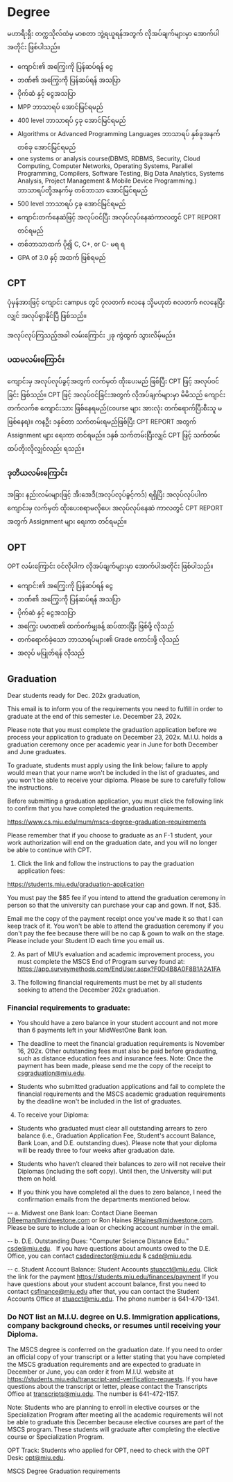 # Degree

မဟာရီးရှီး တက္ကသိုလ်ထံမှ မာစတာ ဘွဲ့ရယူရန်အတွက် လိုအပ်ချက်များမှာ အောက်ပါအတိုင်း ဖြစ်ပါသည်။

- ကျောင်း၏ အကြွေးကို ပြန်ဆပ်ရန် ငွေ
- ဘဏ်၏ အကြွေးကို ပြန်ဆပ်ရန် အသပြာ
- ပိုက်ဆံ နှင့် ငွေအသပြာ
- MPP ဘာသာရပ် အောင်မြင်ရမည်
- 400 level ဘာသာရပ် ၄ခု အောင်မြင်ရမည်
- Algorithms or Advanced Programming Languages ဘာသာရပ် နှစ်ခုအနက် တစ်ခု အောင်မြင်ရမည်
- one systems or analysis course(DBMS, RDBMS, Security, Cloud Computing, Computer Networks, Operating Systems, Parallel Programming, Compilers, Software Testing, Big Data Analytics, Systems Analysis, Project Management & Mobile Device Programming.) ဘာသာရပ်တို့အနက်မှ တစ်ဘာသာ အောင်မြင်ရမည်
- 500 level ဘာသာရပ် ၄ခု အောင်မြင်ရမည်
- ကျောင်းတက်နေဆဲဖြင့် အလုပ်၀င်ပြီး အလုပ်လုပ်နေဆဲကာလတွင် CPT REPORT တင်ရမည်
- တစ်ဘာသာထက် ပို၍ C, C+, or C- မရ ရ
- GPA of 3.0 နှင့် အထက် ဖြစ်ရမည်

## CPT

ပုံမှန်အားဖြင့် ကျောင်း campus တွင် ၇လတက် ၈လနေ သို့မဟုတ် ၈လတက် ၈လနေပြီးလျှင် အလုပ်ရှာနိုင်ပြီ ဖြစ်သည်။

အလုပ်လုပ်ကြသည့်အခါ လမ်းကြောင်း ၂ခု ကွဲထွက် သွားလိမ့်မည်။

### ပထမလမ်းကြောင်း

ကျောင်းမှ အလုပ်လုပ်ခွင့်အတွက် လက်မှတ် ထိုးပေးမည် ဖြစ်ပြီး CPT ဖြင့် အလုပ်၀င်ခြင်း ဖြစ်သည်။ CPT ဖြင့် အလုပ်၀င်ခြင်းအတွက် လိုအပ်ချက်များမှာ မိမိသည် ကျောင်းတက်လက်စ ကျောင်းသား ဖြစ်နေရမည်(course များ အားလုံး တက်ရောက်ပြီးစီးသူ မဖြစ်နေရ)။ ကနဦး ၁နှစ်တာ သက်တမ်းရမည်ဖြစ်ပြီး CPT REPORT အတွက် Assignment များ ရေးကာ တင်ရမည်။ ၁နှစ် သက်တမ်းပြီးလျှင် CPT ဖြင့် သက်တမ်း ထပ်တိုးလိုလျှင်လည်း ရသည်။

### ဒုတိယလမ်းကြောင်း

အခြား နည်းလမ်းများဖြင့် အီးအေဒီ(အလုပ်လုပ်ခွင့်ကဒ်) ရရှိပြီး အလုပ်လုပ်ပါက ကျောင်းမှ လက်မှတ် ထိုးပေးစရာမလိုပေ၊ အလုပ်လုပ်နေဆဲ ကာလတွင် CPT REPORT အတွက် Assignment များ ရေးကာ တင်ရမည်။

## OPT

OPT လမ်းကြောင်း ၀င်လိုပါက လိုအပ်ချက်များမှာ အောက်ပါအတိုင်း ဖြစ်ပါသည်။

- ကျောင်း၏ အကြွေးကို ပြန်ဆပ်ရန် ငွေ
- ဘဏ်၏ အကြွေးကို ပြန်ဆပ်ရန် အသပြာ
- ပိုက်ဆံ နှင့် ငွေအသပြာ
- အကြွေး ပမာဏ၏ ထက်၀က်မျှခန့် ဆပ်ထားပြီး ဖြစ်ဖို့ လိုသည်
- တက်ရောက်ခဲ့သော ဘာသာရပ်များ၏ Grade ကောင်းဖို့ လိုသည်
- အလုပ် မပြုတ်ရန် လိုသည်

## Graduation

Dear students ready for Dec. 202x graduation,

This email is to inform you of the requirements you need to fulfill in order to graduate at the end of this semester i.e. December 23, 202x.

Please note that you must complete the graduation application before we process your application to graduate on December 23, 202x.
M.I.U. holds a graduation ceremony once per academic year in June for both December and June graduates.

To graduate, students must apply using the link below; failure to apply would mean that your name won't be included in the list of graduates, and you won't be able to receive your diploma. Please be sure to carefully follow the instructions.

Before submitting a graduation application, you must click the following link to confirm that you have completed the graduation requirements.

https://www.cs.miu.edu/mum/mscs-degree-graduation-requirements

Please remember that if you choose to graduate as an F-1 student, your work authorization will end on the graduation date, and you will no longer be able to continue with CPT.

1. Click the link and follow the instructions to pay the graduation application fees:

https://students.miu.edu/graduation-application

You must pay the $85 fee if you intend to attend the graduation ceremony in person so that the university can purchase your cap and gown. If not, $35.

Email me the copy of the payment receipt once you've made it so that I can keep track of it. You won't be able to attend the graduation ceremony if you don't pay the fee because there will be no cap & gown to walk on the stage. Please include your Student ID each time you email us.

2. As part of MIU’s evaluation and academic improvement process, you must complete the MSCS End of Program survey found at: https://app.surveymethods.com/EndUser.aspx?F0D4B8A0F8B1A2A1FA

3. The following financial requirements must be met by all students seeking to attend the December 202x graduation.

### Financial requirements to graduate:

- You should have a zero balance in your student account and not more than 6 payments left in your MidWestOne Bank loan.

- The deadline to meet the financial graduation requirements is November 16, 202x. Other outstanding fees must also be paid before graduating, such as distance education fees and insurance fees. Note: Once the payment has been made, please send me the copy of the receipt to csgraduation@miu.edu.

- Students who submitted graduation applications and fail to complete the financial requirements and the MSCS academic graduation requirements by the deadline won't be included in the list of graduates.

4. To receive your Diploma:

- Students who graduated must clear all outstanding arrears to zero balance (i.e., Graduation Application Fee, Student's account Balance, Bank Loan, and D.E. outstanding dues). Please note that your diploma will be ready three to four weeks after graduation date.

- Students who haven’t cleared their balances to zero will not receive their Diplomas (including the soft copy). Until then, the University will put them on hold.

- If you think you have completed all the dues to zero balance, I need the confirmation emails from the departments mentioned below.

-- a. Midwest one Bank loan: Contact Diane Beeman DBeeman@midwestone.com or Ron Haines <RHaines@midwestone.com>. Please be sure to include a loan or checking account number in the email.

-- b. D.E. Outstanding Dues: "Computer Science Distance Edu." csde@miu.edu.  
If you have questions about amounts owed to the D.E. Office, you can contact csdedirector@miu.edu & csde@miu.edu.

-- c. Student Account Balance: Student Accounts stuacct@miu.edu.
Click the link for the payment https://students.miu.edu/finances/payment
If you have questions about your student account balance, first you need to contact csfinance@miu.edu after that, you can contact the Student Accounts Office at stuacct@miu.edu. The phone number is 641-470-1341.

### Do NOT list an M.I.U. degree on U.S. Immigration applications, company background checks, or resumes until receiving your Diploma.

The MSCS degree is conferred on the graduation date. If you need to order an official copy of your transcript or a letter stating that you have completed the MSCS graduation requirements and are expected to graduate in December or June, you can order it from M.I.U. website at https://students.miu.edu/transcript-and-verification-requests. If you have questions about the transcript or letter, please contact the Transcripts Office at transcripts@miu.edu. The number is 641-472-1157.

Note: Students who are planning to enroll in elective courses or the Specialization Program after meeting all the academic requirements will not be able to graduate this December because elective courses are part of the MSCS program. These students will graduate after completing the elective course or Specialization Program.

OPT Track: Students who applied for OPT, need to check with the OPT Desk: opt@miu.edu.

MSCS Degree Graduation requirements
